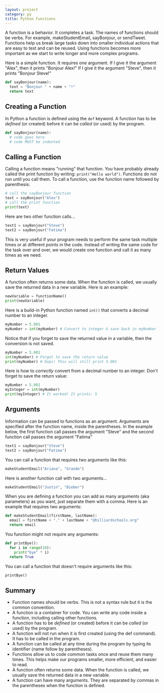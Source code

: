 ```yaml
---
layout: project
category: py
title: Python Functions
---
```

A function is a behavior. It completes a task. The names of functions should be verbs. For example, makeStudentEmail, sayBonjour, or sendTweet. Functions help us break large tasks down into smaller individual actions that are easy to test and can be reused. Using functions becomes more important as we start to write longer and more complex programs.

Here is a simple function. It requires one argument. If I give it the argument "Alex", then it prints "Bonjour Alex!" If I give it the argument "Steve", then it prints "Bonjour Steve!"
```python
def sayBonjour(name):
  text = "Bonjour " + name + "!"
  return text
```

## Creating a Function
In Python a function is defined using the ```def``` keyword. A function has to be *defined* (or created) before it can be *called* (or used) by the program.

```python
def sayBonjour(name):
  # code goes here
  # code MUST be indented
```

## Calling a Function
Calling a function means "running" that function. You have probably already called the print function by writing: ```print("Hello world")```. Functions do not run until you call them. To call a function, use the function name followed by parenthesis:

```python
# call the sayBonjour function
text = sayBonjour("Alex")
# call the print function
print(text)
```

Here are two other function calls...
```python
text1 = sayBonjour("Steve")
text2 = sayBonjour("Fatima")
```

This is very useful if your program needs to perform the same task multiple times or at different points in the code. Instead of writing the same code for the task over and over, we would create one function and call it as many times as we need.

## Return Values

A function often returns some data. When the function is called, we usually save the returned data in a new variable. Here is an example:

```python
newVariable = functionName()
print(newVariable)
```

Here is a build-in Python function named ```int()``` that converts a decimal number to an integer.
```python
myNumber = 5.001
myNumber = int(myNumber) # Convert to integer & save back in myNumber
```

Notice that if you forget to save the returned value in a variable, then the conversion is not saved.
```python
myNumber = 5.001
int(myNumber) # Forgot to save the return value
print(myNumber) # Oops! This will still print 5.001
```

Here is how to *correctly* convert from a decimal number to an integer. Don't forget to save the return value:
```python
myNumber = 5.001
myInteger = int(myNumber)
print(myInteger) # It worked! It prints: 5
```

## Arguments

Information can be passed to functions as an argument. Arguments are specified after the function name, inside the parentheses. In the example below, the first function call passes the argument "Steve" and the second function call passes the argument "Fatima"

```python
text1 = sayBonjour("Steve")
text2 = sayBonjour("Fatima")
```

You can call a function that requires two arguments like this:
```python
makeStudentEmail("Ariana", "Grande")
```

Here is another function call with two arguments...
```python
makeStudentEmail("Justin", "Bieber")
```

When you are defining a function you can add as many arguments (aka parameters) as you want, just separate them with a comma. Here is an example that requires two arguments:
```python
def makeStudentEmail(firstName, lastName):
  email = firstName + "." + lastName + "@hilliardschools.org"
  return email
```



You function might not require any arguments:
```python
def printBye():
  for i in range(10):
    print("bye" * i)
  return True
```

You can call a function that doesn't require arguments like this:
```python
printBye()
```

## Summary

- Function names should be verbs. This is not a syntax rule but it is the common convention.
- A function is a container for code. You can write any code inside a function, including calling other functions.
- A function has to be *defined* (or created) before it can be *called* (or used) by the program.
- A function will not run when it is first created (using the def command). It has to be called in the program.
- A function can be called at any time during the program by typing its identifier (name follow by parentheses).
- Functions allow us to code common tasks once and reuse them many times. This helps make our programs smaller, more efficient, and easier to read.
- A function often returns some data. When the function is called, we usually save the returned data in a new variable.
- A function can have many arguments. They are separated by commas in the parentheses when the function is defined.
